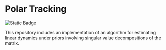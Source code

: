 # Polar Tracking
![Static Badge](https://img.shields.io/badge/Documentation%2C%20main?color=green&link=https%3A%2F%2Fwww.helmuthnaumer.com%2Fpolar_tracking%2F)


This repository includes an implementation of an algorithm for estimating linear dynamics under priors involving singular value decompositions of the matrix.
